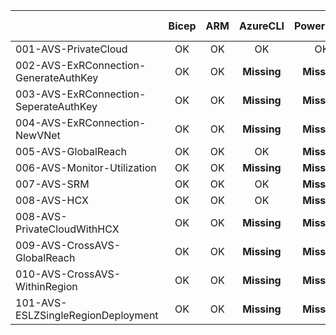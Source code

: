 | | Bicep | ARM | AzureCLI | PowerShell | Scenario Readme |
| --- | :---: | :---: | :---: | :---: | :---: |
| 001-AVS-PrivateCloud | OK  | OK  | OK  | OK  | **Started** |
| 002-AVS-ExRConnection-GenerateAuthKey | OK  | OK  | **Missing**  | **Missing**  | **Started** |
| 003-AVS-ExRConnection-SeperateAuthKey | OK  | OK  | **Missing**  | **Missing**  | **Missing** |
| 004-AVS-ExRConnection-NewVNet | OK  | OK  | **Missing**  | **Missing**  | **Missing** |
| 005-AVS-GlobalReach | OK  | OK  | OK  | **Missing**  | **Missing** |
| 006-AVS-Monitor-Utilization | OK  | OK  | **Missing**  | **Missing**  | **Missing** |
| 007-AVS-SRM | OK  | OK  | OK  | **Missing**  | **Missing** |
| 008-AVS-HCX | OK  | OK  | OK  | **Missing**  | **Missing** |
| 008-AVS-PrivateCloudWithHCX | OK  | OK  | **Missing**  | **Missing**  | **Missing** |
| 009-AVS-CrossAVS-GlobalReach | OK  | OK  | **Missing**  | **Missing**  | **Missing** |
| 010-AVS-CrossAVS-WithinRegion | OK  | OK  | **Missing**  | **Missing**  | **Missing** |
| 101-AVS-ESLZSingleRegionDeployment | OK  | OK  | **Missing**  | **Missing**  | **Missing** |

